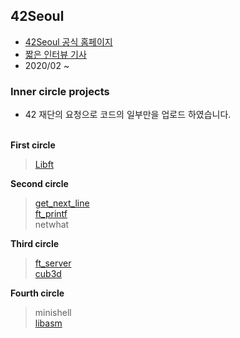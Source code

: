 ## 42Seoul
- [42Seoul 공식 홈페이지](https://42seoul.kr)<br>
- [짧은 인터뷰 기사](https://news.joins.com/article/23695249)<br>
- 2020/02 ~

### Inner circle projects
* 42 재단의 요청으로 코드의 일부만을 업로드 하였습니다.<br><br>

**First circle**
> [Libft](https://github.com/GyeongahNa/Libft)

**Second circle**
> [get_next_line](https://github.com/GyeongahNa/get_next_line)<br>
> [ft_printf](https://github.com/GyeongahNa/ft_printf)<br>
> netwhat<br>

**Third circle**
> [ft_server](https://github.com/GyeongahNa/ft_server.git)<br>
> [cub3d](https://github.com/GyeongahNa/cub3D.git)<br>

**Fourth circle**
> minishell<br>
> [libasm]()<br>


